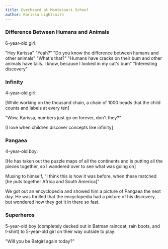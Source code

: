 ```yaml
---
title: Overheard at Montessori School
author: Karissa Lightsmith
---
```


### Difference Between Humans and Animals

6-year-old girl:

"Hey Karissa" "Yeah?" "Do you know the difference between humans and other animals" "What's that?" "Humans have cracks on their bum and other animals have tails. I know, because I looked in my cat's bum" "Interesting discovery"

### Infinity

4-year-old girl:

\[While working on the thousand chain, a chain of 1000 beads that the child counts and labels at every ten\]

"Wow, Karissa, numbers just go on forever, don't they?"

\[I love when children discover concepts like infinity\]

### Pangaea

4-year-old boy:

\[He has taken out the puzzle maps of all the continents and is putting all the pieces together, so I wandered over to see what was going on\]

Musing to himself, "I think this is how it was before, when these matched \[he puts together Africa and South America\]"

We got out an encyclopedia and showed him a picture of Pangaea the next day. He was thrilled that the encyclopedia had a picture of his discovery, but wondered how they got it in there so fast.

### Superheros

5-year-old boy (completely decked out in Batman raincoat, rain boots, and t-shirt) to 5-year-old girl on their way outside to play:

"Will you be Batgirl again today?"
